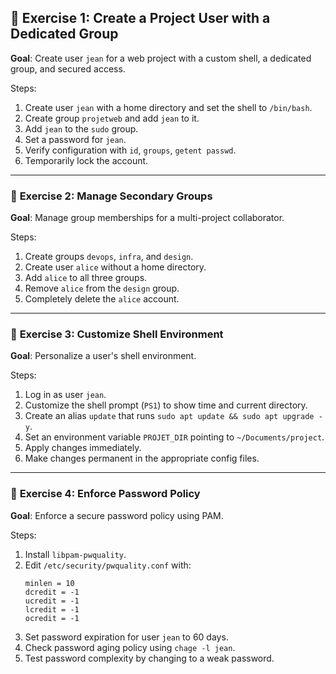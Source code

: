 ## 🔸 **Exercise 1: Create a Project User with a Dedicated Group**

**Goal**: Create user `jean` for a web project with a custom shell, a dedicated group, and secured access.

Steps:
1. Create user `jean` with a home directory and set the shell to `/bin/bash`.
2. Create group `projetweb` and add `jean` to it.
3. Add `jean` to the `sudo` group.
4. Set a password for `jean`.
5. Verify configuration with `id`, `groups`, `getent passwd`.
6. Temporarily lock the account.

---

### 🔸 **Exercise 2: Manage Secondary Groups**

**Goal**: Manage group memberships for a multi-project collaborator.

Steps:
1. Create groups `devops`, `infra`, and `design`.
2. Create user `alice` without a home directory.
3. Add `alice` to all three groups.
4. Remove `alice` from the `design` group.
5. Completely delete the `alice` account.

---

### 🔸 **Exercise 3: Customize Shell Environment**

**Goal**: Personalize a user's shell environment.

Steps:
1. Log in as user `jean`.
2. Customize the shell prompt (`PS1`) to show time and current directory.
3. Create an alias `update` that runs `sudo apt update && sudo apt upgrade -y`.
4. Set an environment variable `PROJET_DIR` pointing to `~/Documents/project`.
5. Apply changes immediately.
6. Make changes permanent in the appropriate config files.

---

### 🔸 **Exercise 4: Enforce Password Policy**

**Goal**: Enforce a secure password policy using PAM.

Steps:
1. Install `libpam-pwquality`.
2. Edit `/etc/security/pwquality.conf` with:
   ```
   minlen = 10
   dcredit = -1
   ucredit = -1
   lcredit = -1
   ocredit = -1
   ```
3. Set password expiration for user `jean` to 60 days.
4. Check password aging policy using `chage -l jean`.
5. Test password complexity by changing to a weak password.
